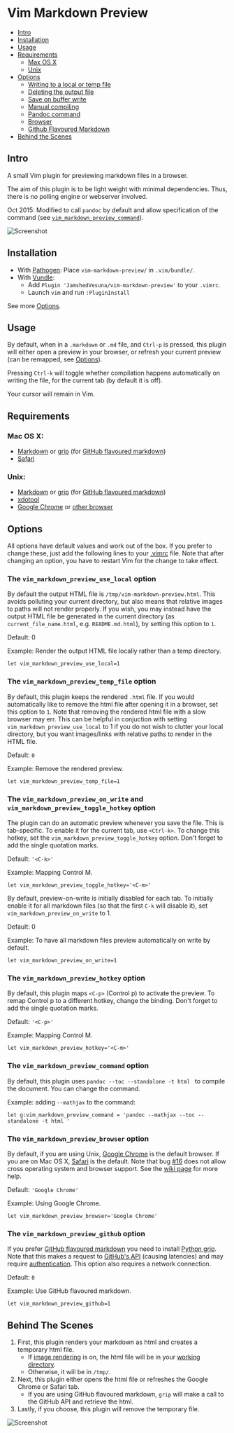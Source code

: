 Vim Markdown Preview
====================

- [Intro](#intro)
- [Installation](#installation)
- [Usage](#usage)
- [Requirements](#requirements)
    - [Max OS X](#mac-os-x)
    - [Unix](#unix)
- [Options](#options)
    - [Writing to a local or temp file](#output)
    - [Deleting the output file](#temp)
    - [Save on buffer write](#toggle)
    - [Manual compiling](#manual)
    - [Pandoc command](#command)
    - [Browser](#browser)
    - [Github Flavoured Markdown](#github)
- [Behind the Scenes](#behind-the-scenes)

Intro
-----
A small Vim plugin for previewing markdown files in a browser.

The aim of this plugin is to be light weight with minimal dependencies. Thus, there is *no* polling engine or webserver involved.

Oct 2015: Modified to call `pandoc` by default and allow specification of the command (see [`vim_markdown_preview_command`](#command)).

![Screenshot](images/screenshot.gif?raw=true "Preview on buffer write using Unix")

Installation
------------

* With [Pathogen](https://github.com/tpope/vim-pathogen): Place `vim-markdown-preview/` in `.vim/bundle/`.
* With [Vundle](https://github.com/VundleVim/Vundle.vim):
    * Add `Plugin 'JamshedVesuna/vim-markdown-preview'` to your `.vimrc`.
    * Launch `vim` and run `:PluginInstall`

See more [Options](#options).

Usage
-----

By default, when in a `.markdown` or `.md` file, and  `Ctrl-p` is pressed, this plugin will either open a preview in your browser, or refresh your current preview (can be remapped, see [Options](#options)).

Pressing `Ctrl-k` will toggle whether compilation happens automatically on writing the file, for the current tab (by default it is off).

Your cursor will remain in Vim.

Requirements
------------

### Mac OS X:

* [Markdown](http://daringfireball.net/projects/markdown/) or [grip](https://github.com/joeyespo/grip) (for [GitHub flavoured markdown](#github))
* [Safari](https://www.apple.com/safari/)

### Unix:

* [Markdown](http://daringfireball.net/projects/markdown/) or [grip](https://github.com/joeyespo/grip) (for [GitHub flavoured markdown](#github))
* [xdotool](https://github.com/jordansissel/xdotool)
* [Google Chrome](https://www.google.com/chrome/browser/) or [other browser](https://github.com/JamshedVesuna/vim-markdown-preview/wiki/Use-other-browser-to-preview-markdown#ubuntu-or-debian)

Options
-------
All options have default values and work out of the box. If you prefer to change these, just add the following lines to your [.vimrc](http://vim.wikia.com/wiki/Open_vimrc_file) file.
Note that after changing an option, you have to restart Vim for the change to take effect.

<a name='output'></a>
### The `vim_markdown_preview_use_local` option

By default the output HTML file is `/tmp/vim-markdown-preview.html`. This avoids polluting your current directory, but also means that relative images to paths will not render properly. If you wish, you may instead have the output HTML file be generated in the current directory (as `current_file_name.html`, e.g. `README.md.html`), by setting this option to `1`.

Default: 0

Example: Render the output HTML file locally rather than a temp directory.
```vim
let vim_markdown_preview_use_local=1
```

<a name='temp'></a>
### The `vim_markdown_preview_temp_file` option

By default, this plugin keeps the rendered `.html` file. If you would automatically like to remove the html file after opening it in a browser, set this option to `1`. Note that removing the rendered html file with a slow browser may err. This can be helpful in conjuction with setting `vim_markdown_preview_use_local` to 1 if you do not wish to clutter your local directory, but you want images/links with relative paths to render in the HTML file.

Default: `0`

Example: Remove the rendered preview.
```vim
let vim_markdown_preview_temp_file=1
```

<a name='toggle'></a>
### The `vim_markdown_preview_on_write` and `vim_markdown_preview_toggle_hotkey` option

The plugin can do an automatic preview whenever you save the file. This is tab-specific. To enable it for the current tab, use `<Ctrl-k>`. To change this hotkey, set the `vim_markdown_preview_toggle_hotkey` option. Don't forget to add the single quotation marks.

Default: `'<C-k>'`

Example: Mapping Control M.
```vim
let vim_markdown_preview_toggle_hotkey='<C-m>'
```

By default, preview-on-write is initially disabled for each tab. To initially enable it for all markdown files (so that the first `C-k` will disable it), set `vim_markdown_preview_on_write` to 1.

Default: 0

Example: To have all markdown files preview automatically on write by default.
```vim
let vim_markdown_preview_on_write=1
```

<a name='manual'></a>
### The `vim_markdown_preview_hotkey` option

By default, this plugin maps `<C-p>` (Control p) to activate the preview. To remap Control p to a different hotkey, change the binding. Don't forget to add the single quotation marks.

Default: `'<C-p>'`

Example: Mapping Control M.
```vim
let vim_markdown_preview_hotkey='<C-m>'
```

<a name='command'></a>
### The `vim_markdown_preview_command` option

By default, this plugin uses `pandoc --toc --standalone -t html ` to compile the document.
You can change the command.

Example: adding `--mathjax` to the command:

```vim
let g:vim_markdown_preview_command = 'pandoc --mathjax --toc --standalone -t html '
```

<a name='browser'></a>
### The `vim_markdown_preview_browser` option

By default, if you are using Unix, [Google Chrome](https://www.google.com/chrome/) is the default browser. If you are on Mac OS X, [Safari](https://www.apple.com/safari/) is the default.
Note that bug [#16](https://github.com/JamshedVesuna/vim-markdown-preview/issues/16) does not allow cross operating system and browser support. See the [wiki page](https://github.com/JamshedVesuna/vim-markdown-preview/wiki/Use-other-browser-to-preview-markdown) for more help.

Default: `'Google Chrome'`

Example: Using Google Chrome.
```vim
let vim_markdown_preview_browser='Google Chrome'
```

<a name='github'></a>
### The `vim_markdown_preview_github` option

If you prefer [GitHub flavoured markdown](https://help.github.com/articles/github-flavored-markdown/) you need to install [Python grip](https://github.com/joeyespo/grip). Note that this makes a request to [GitHub's API](https://developer.github.com/v3/markdown/) (causing latencies) and may require [authentication](https://github.com/joeyespo/grip#access). This option also requires a network connection.

Default: `0`

Example: Use GitHub flavoured markdown.
```vim
let vim_markdown_preview_github=1
```

Behind The Scenes
-----------------

1. First, this plugin renders your markdown as html and creates a temporary html file.
    * If [image rendering](#toggle) is on, the html file will be in your [working directory](https://en.wikipedia.org/wiki/Working_directory).
    * Otherwise, it will be in `/tmp/`.
2. Next, this plugin either opens the html file or refreshes the Google Chrome or Safari tab.
    * If you are using GitHub flavoured markdown, `grip` will make a call to the GitHub API and retrieve the html.
3. Lastly, if you choose, this plugin will remove the temporary file.

![Screenshot](images/screenshot-with-images.gif?raw=true "Render images and preview on buffer write using Mac OS X")
